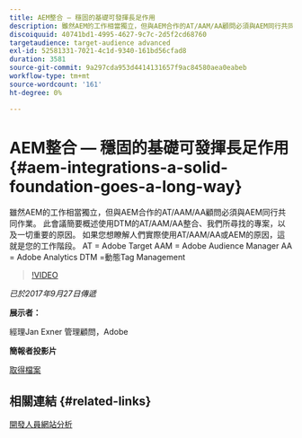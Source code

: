 ```yaml
---
title: AEM整合 — 穩固的基礎可發揮長足作用
description: 雖然AEM的工作相當獨立，但與AEM合作的AT/AAM/AA顧問必須與AEM同行共同作業。 此會議簡要概述使用DTM的AT/AAM/AA整合、我們所尋找的專案，以及一切重要的原因。
discoiquuid: 40741bd1-4995-4627-9c7c-2d5f2cd68760
targetaudience: target-audience advanced
exl-id: 52581331-7021-4c1d-9340-161bd56cfad8
duration: 3581
source-git-commit: 9a297cda953d4414131657f9ac84580aea0eabeb
workflow-type: tm+mt
source-wordcount: '161'
ht-degree: 0%

---
```


# AEM整合 — 穩固的基礎可發揮長足作用{#aem-integrations-a-solid-foundation-goes-a-long-way}

雖然AEM的工作相當獨立，但與AEM合作的AT/AAM/AA顧問必須與AEM同行共同作業。 此會議簡要概述使用DTM的AT/AAM/AA整合、我們所尋找的專案，以及一切重要的原因。 如果您想瞭解人們實際使用AT/AAM/AA或AEM的原因，這就是您的工作階段。   AT = Adobe Target AAM = Adobe Audience Manager AA = Adobe Analytics DTM =動態Tag Management

>[!VIDEO](https://video.tv.adobe.com/v/19833/?quality=9)

*已於2017年9月27日傳遞*

**展示者：**

經理Jan Exner 管理顧問，Adobe

**簡報者投影片**

[取得檔案](assets/170927-aem-gems-integrations.pdf)

## 相關連結 {#related-links}

[開發人員網站分析](https://webanalyticsfordevelopers.com/)

<!--
[Get back to the Overview](https://helpx.adobe.com/experience-manager/kt/eseminars/gems/aem-index.html)
-->
